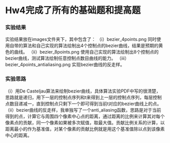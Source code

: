 # Hw4完成了所有的基础题和提高题
### 实验结果
实验结果放在images文件夹下，其中包含了：
（i）bezier_4points.png 同时使用自带的算法和自己实现的算法绘制出4个控制点的bezier曲线，结果是预期的黄色的曲线。
（ii）bezier_8points.png 使用自己实现的算法绘制出8个控制点的bezier曲线，测试算法绘制任意控制点数目曲线的能力。
（iii）bezier_4points_antialiasing.png 实现bezier曲线的反走样。

### 实验思路
（i）用De Casteljau算法来绘制bezier曲线，具体算法实验PDF中写的很清楚，思路就是递归，用下一层的控制点序列和t来得到上一层的控制点序列，每层控制点数目递减一，直到控制点只剩下一个即可得到当前t对应的bezier曲线上的点。
（ii）bezier曲线的反走样，我单独写了一个anti_aliasing函数，思路是对于当前得到的点，计算它与周围四个像素中心点的距离，通过距离的比例来计算其对每个像素点的贡献，同一个像素如果被多次赋值，取最大值。贡献比例关系的计算，以距离最小的作为基准值，对某个像素的贡献比例就是用这个基准值除以点到该像素中心的距离。
